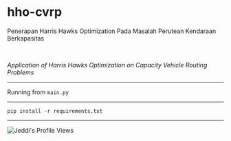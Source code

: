 # hho-cvrp
Penerapan Harris Hawks Optimization Pada Masalah Perutean Kendaraan Berkapasitas

<br>

_Application of Harris Hawks Optimization on Capacity Vehicle Routing Problems_

<hr>

Running from `main.py`

<hr>

`pip install -r requirements.txt`

<hr>

![Jeddi's Profile Views](https://api.visitorbadge.io/api/visitors?path=https%3A%2F%2Fgithub.com%2FJeddi212&countColor=%23fce775&style=flat-square)
